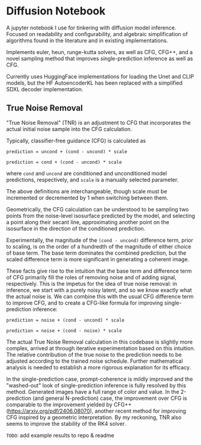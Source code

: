 # Diffusion Notebook

A jupyter notebook I use for tinkering with diffusion model inference. Focused on readability and configurability, and algebraic simplification of algorithms found in the literature and in existing implementations.

Implements euler, heun, runge-kutta solvers, as well as CFG, CFG++, and a novel sampling method that improves single-prediction inference as well as CFG.

Currently uses HuggingFace implementations for loading the Unet and CLIP models, but the HF AutoencoderKL has been replaced with a simplified SDXL decoder implementation.

## True Noise Removal

"True Noise Removal" (TNR) is an adjustment to CFG that incorporates the actual initial noise sample into the CFG calculation.

Typically, classifier-free guidance (CFG) is calculated as 

```
prediction = uncond + (cond - uncond) * scale

prediction = cond + (cond - uncond) * scale
```
where `cond` and `uncond` are conditioned and unconditioned model predictions, respectively, and `scale` is a manually selected parameter.

The above definitions are interchangeable, though scale must be incremented or decremented by 1 when switching between them.

Geometrically, the CFG calculation can be understood to be sampling two points from the noise-level isosurface predicted by the model, and selecting a point along their secant line, approximating another point on the isosurface in the direction of the conditioned prediction.

Experimentally, the magnitude of the `(cond - uncond)` difference term, prior to scaling, is on the order of a hundredth of the magnitude of either choice of base term. The base term dominates the combined prediction, but the scaled difference term is more significant in generating a coherent image.

These facts give rise to the intuition that the base term and difference term of CFG primarily fill the roles of removing noise and of adding signal, respectively. This is the impetus for the idea of true noise removal: in inference, we start with a purely noisy latent, and so we know exactly what the actual noise is. We can combine this with the usual CFG difference term to improve CFG, and to create a CFG-like formula for improving single-prediction inference:

```
prediction = noise + (cond - uncond) * scale

prediction = noise + (cond - noise) * scale
```

The actual True Noise Removal calculation in this codebase is slightly more complex, arrived at through iterative experimentation based on this intuition. The relative contribution of the true noise to the prediction needs to be adjusted according to the trained noise schedule. Further mathematical analysis is needed to establish a more rigorous explanation for its efficacy.

In the single-prediction case, prompt-coherence is mildly improved and the "washed-out" look of single-prediction inference is fully resolved by this method. Generated images have a full range of color and value. In the 2-prediction (and general N-prediction) case, the improvement over CFG is comparable to the improvement yielded by CFG++ (https://arxiv.org/pdf/2406.08070), another recent method for improving CFG inspired by a geometric interpretation. By my reckoning, TNR also seems to improve the stability of the RK4 solver.

`TODO`: add example results to repo & readme

